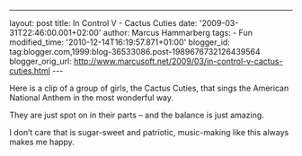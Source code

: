 ---
layout: post
title: In Control V - Cactus Cuties date: '2009-03-31T22:46:00.001+02:00'
author: Marcus Hammarberg
tags: - Fun
modified_time: '2010-12-14T16:19:57.871+01:00'
blogger_id: tag:blogger.com,1999:blog-36533086.post-1989676732126439564
blogger_orig_url: http://www.marcusoft.net/2009/03/in-control-v-cactus-cuties.html ---

Here is a clip of a group of girls, the Cactus Cuties, that sings the
American National Anthem in the most wonderful way.

They are just spot on in their parts – and the balance is just amazing.

<div
id="scid:5737277B-5D6D-4f48-ABFC-DD9C333F4C5D:d18717d6-aebb-405b-9857-a1655387e51d"
class="wlWriterEditableSmartContent"
style="padding-right: 0px; display: inline; padding-left: 0px; float: none; padding-bottom: 0px; margin: 0px; padding-top: 0px">

<div>

</div>

</div>

I don’t care that is sugar-sweet and patriotic, music-making like this
always makes me happy.
